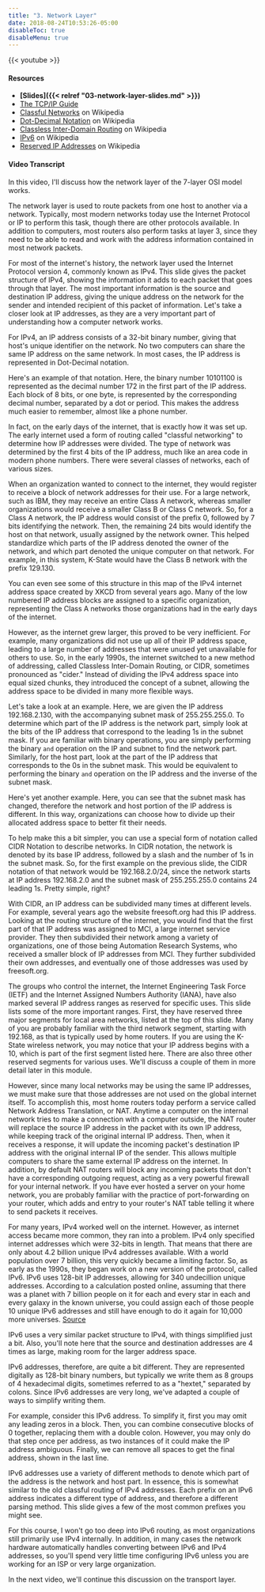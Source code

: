 ```yaml
---
title: "3. Network Layer"
date: 2018-08-24T10:53:26-05:00
disableToc: true
disableMenu: true
---
```


{{< youtube  >}}

#### Resources

* **[Slides]({{< relref "03-network-layer-slides.md" >}})**
* [The TCP/IP Guide](http://www.tcpipguide.com/free/index.htm)
* [Classful Networks](https://en.wikipedia.org/wiki/Classful_network) on Wikipedia
* [Dot-Decimal Notation](https://en.wikipedia.org/wiki/Dot-decimal_notation) on Wikipedia
* [Classless Inter-Domain Routing](https://en.wikipedia.org/wiki/Classless_Inter-Domain_Routing) on Wikipedia
* [IPv6](http://en.wikipedia.org/wiki/Ipv6) on Wikipedia
* [Reserved IP Addresses](https://en.wikipedia.org/wiki/Reserved_IP_addresses) on Wikipedia

#### Video Transcript

In this video, I'll discuss how the network layer of the 7-layer OSI model works.

The network layer is used to route packets from one host to another via a network. Typically, most modern networks today use the Internet Protocol or IP to perform this task, though there are other protocols available. In addition to computers, most routers also perform tasks at layer 3, since they need to be able to read and work with the address information contained in most network packets.

For most of the internet's history, the network layer used the Internet Protocol version 4, commonly known as IPv4. This slide gives the packet structure of IPv4, showing the information it adds to each packet that goes through that layer. The most important information is the source and destination IP address, giving the unique address on the network for the sender and intended recipient of this packet of information. Let's take a closer look at IP addresses, as they are a very important part of understanding how a computer network works.

For IPv4, an IP address consists of a 32-bit binary number, giving that host's unique identifier on the network. No two computers can share the same IP address on the same network. In most cases, the IP address is represented in Dot-Decimal notation.

Here's an example of that notation. Here, the binary number 10101100 is represented as the decimal number 172 in the first part of the IP address. Each block of 8 bits, or one byte, is represented by the corresponding decimal number, separated by a dot or period. This makes the address much easier to remember, almost like a phone number.

In fact, on the early days of the internet, that is exactly how it was set up. The early internet used a form of routing called "classful networking" to determine how IP addresses were divided. The type of network was determined by the first 4 bits of the IP address, much like an area code in modern phone numbers. There were several classes of networks, each of various sizes.

When an organization wanted to connect to the internet, they would register to receive a block of network addresses for their use. For a large network, such as IBM, they may receive an entire Class A network, whereas smaller organizations would receive a smaller Class B or Class C network. So, for a Class A network, the IP address would consist of the prefix 0, followed by 7 bits identifying the network. Then, the remaining 24 bits would identify the host on that network, usually assigned by the network owner. This helped standardize which parts of the IP address denoted the owner of the network, and which part denoted the unique computer on that network. For example, in this system, K-State would have the Class B network with the prefix 129.130.

You can even see some of this structure in this map of the IPv4 internet address space created by XKCD from several years ago. Many of the low numbered IP address blocks are assigned to a specific organization, representing the Class A networks those organizations had in the early days of the internet.

However, as the internet grew larger, this proved to be very inefficient. For example, many organizations did not use up all of their IP address space, leading to a large number of addresses that were unused yet unavailable for others to use. So, in the early 1990s, the internet switched to a new method of addressing, called Classless Inter-Domain Routing, or CIDR, sometimes pronounced as "cider." Instead of dividing the IPv4 address space into equal sized chunks, they introduced the concept of a subnet, allowing the address space to be divided in many more flexible ways.

Let's take a look at an example. Here, we are given the IP address 192.168.2.130, with the accompanying subnet mask of 255.255.255.0. To determine which part of the IP address is the network part, simply look at the bits of the IP address that correspond to the leading 1s in the subnet mask. If you are familiar with binary operations, you are simply performing the binary `and` operation on the IP and subnet to find the network part. Similarly, for the host part, look at the part of the IP address that corresponds to the 0s in the subnet mask. This would be equivalent to performing the binary `and` operation on the IP address and the inverse of the subnet mask.

Here's yet another example. Here, you can see that the subnet mask has changed, therefore the network and host portion of the IP address is different. In this way, organizations can choose how to divide up their allocated address space to better fit their needs.

To help make this a bit simpler, you can use a special form of notation called CIDR Notation to describe networks. In CIDR notation, the network is denoted by its base IP address, followed by a slash and the number of 1s in the subnet mask. So, for the first example on the previous slide, the CIDR notation of that network would be 192.168.2.0/24, since the network starts at IP address 192.168.2.0 and the subnet mask of 255.255.255.0 contains 24 leading 1s. Pretty simple, right?

With CIDR, an IP address can be subdivided many times at different levels. For example, several years ago the website freesoft.org had this IP address. Looking at the routing structure of the internet, you would find that the first part of that IP address was assigned to MCI, a large internet service provider. They then subdivided their network among a variety of organizations, one of those being Automation Research Systems, who received a smaller block of IP addresses from MCI. They further subdivided their own addresses, and eventually one of those addresses was used by freesoft.org.

The groups who control the internet, the Internet Engineering Task Force (IETF) and the Internet Assigned Numbers Authority (IANA), have also marked several IP address ranges as reserved for specific uses. This slide lists some of the more important ranges. First, they have reserved three major segments for local area networks, listed at the top of this slide. Many of you are probably familiar with the third network segment, starting with 192.168, as that is typically used by home routers. If you are using the K-State wireless network, you may notice that your IP address begins with a 10, which is part of the first segment listed here. There are also three other reserved segments for various uses. We'll discuss a couple of them in more detail later in this module.

However, since many local networks may be using the same IP addresses, we must make sure that those addresses are not used on the global internet itself. To accomplish this, most home routers today perform a service called Network Address Translation, or NAT. Anytime a computer on the internal network tries to make a connection with a computer outside, the NAT router will replace the source IP address in the packet with its own IP address, while keeping track of the original internal IP address. Then, when it receives a response, it will update the incoming packet's destination IP address with the original internal IP of the sender. This allows multiple computers to share the same external IP address on the internet. In addition, by default NAT routers will block any incoming packets that don't have a corresponding outgoing request, acting as a very powerful firewall for your internal network. If you have ever hosted a server on your home network, you are probably familiar with the practice of port-forwarding on your router, which adds and entry to your router's NAT table telling it where to send packets it receives.

For many years, IPv4 worked well on the internet. However, as internet access became more common, they ran into a problem. IPv4 only specified internet addresses which were 32-bits in length. That means that there are only about 4.2 billion unique IPv4 addresses available. With a world population over 7 billion, this very quickly became a limiting factor. So, as early as the 1990s, they began work on a new version of the protocol, called IPv6. IPv6 uses 128-bit IP addresses, allowing for 340 undecillion unique addresses. According to a calculation posted online, assuming that there was a planet with 7 billion people on it for each and every star in each and every galaxy in the known universe, you could assign each of those people 10 unique IPv6 addresses and still have enough to do it again for 10,000 more universes. [Source](https://skeptics.stackexchange.com/questions/22501/are-there-enough-ipv6-addresses-for-every-atom-on-the-surface-of-the-earth)

IPv6 uses a very similar packet structure to IPv4, with things simplified just a bit. Also, you'll note here that the source and destination addresses are 4 times as large, making room for the larger address space.

IPv6 addresses, therefore, are quite a bit different. They are represented digitally as 128-bit binary numbers, but typically we write them as 8 groups of 4 hexadecimal digits, sometimes referred to as a "hextet," separated by colons. Since IPv6 addresses are very long, we've adapted a couple of ways to simplify writing them.

For example, consider this IPv6 address. To simplify it, first you may omit any leading zeros in a block. Then, you can combine consecutive blocks of 0 together, replacing them with a double colon. However, you may only do that step once per address, as two instances of it could make the IP address ambiguous. Finally, we can remove all spaces to get the final address, shown in the last line.

IPv6 addresses use a variety of different methods to denote which part of the address is the network and host part. In essence, this is somewhat similar to the old classful routing of IPv4 addresses. Each prefix on an IPv6 address indicates a different type of address, and therefore a different parsing method. This slide gives a few of the most common prefixes you might see.

For this course, I won't go too deep into IPv6 routing, as most organizations still primarily use IPv4 internally. In addition, in many cases the network hardware automatically handles converting between IPv6 and IPv4 addresses, so you'll spend very little time configuring IPv6 unless you are working for an ISP or very large organization.

In the next video, we'll continue this discussion on the transport layer. 
